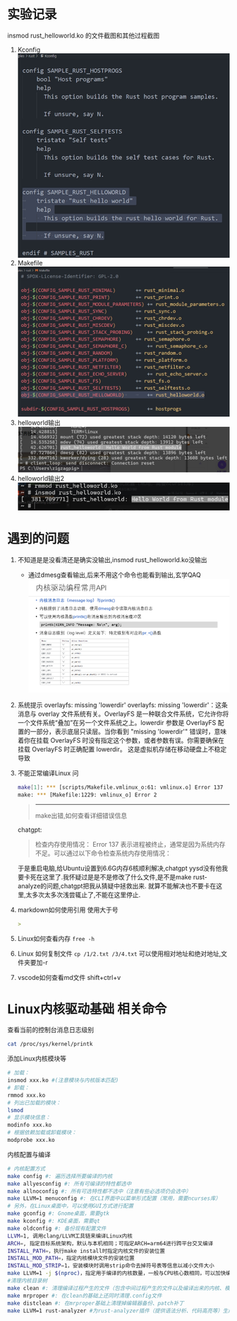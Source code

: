 # 实验记录
insmod rust_helloworld.ko 的文件截图和其他过程截图

1. Kconfig
![Kconfig](./作业3-Kconfig.png)
2. Makefile
![Makefile](./作业3-Makefile.png)
3. helloworld输出
![helloworld输出](./作业3-helloworld输出.png)
4. helloworld输出2
![helloworld输出2](./作业3-helloworld输出2.png)

# 遇到的问题
1. 不知道是是没看清还是确实没输出,insmod rust_helloworld.ko没输出
    - 通过dmesg查看输出,后来不用这个命令也能看到输出,玄学QAQ
    ![dmesg](./image.png)
2. 系统提示 overlayfs: missing 'lowerdir'
    overlayfs: missing 'lowerdir'：这条消息与 overlay 文件系统有关。OverlayFS 是一种联合文件系统，它允许你将一个文件系统“叠加”在另一个文件系统之上。lowerdir 参数是 OverlayFS 配置的一部分，表示底层只读层。当你看到 "missing 'lowerdir'" 错误时，意味着你在挂载 OverlayFS 时没有指定这个参数，或者参数有误。你需要确保在挂载 OverlayFS 时正确配置 lowerdir。
    这是虚拟机存储在移动硬盘上不稳定导致
3. 不能正常编译Linux
    问
    ```bash
    make[1]: *** [scripts/Makefile.vmlinux_o:61: vmlinux.o] Error 137
    make: *** [Makefile:1229: vmlinux_o] Error 2 
    ```
    >---------------------
    >make出错,如何查看详细错误信息

    chatgpt:
    >检查内存使用情况：
    >Error 137 表示进程被终止，通常是因为系统内存不足。可以通过以下命令检查系统内存使用情况：

    于是重启电脑,给Ubuntu设置到6.6G内存6核顺利解决,chatgpt yysd没有他我要卡死在这里了.我怀疑过是是不是修改了什么文件,是不是make rust-analyze的问题,chatgpt把我从猜疑中拯救出来.
    就算不能解决也不要卡在这里,太多次太多次浅尝辄止了,不能在这里停止.

4. markdown如何使用引用
    使用大于号
    ```Markdown
    >
    ```

5. Linux如何查看内存
    `free -h`
6. Linux 如何复制文件
    `cp /1/2.txt /3/4.txt`
    可以使用相对地址和绝对地址,文件夹要加-r
7. vscode如何查看md文件
    shift+ctrl+v

# Linux内核驱动基础 相关命令
查看当前的控制台消息日志级别
```bash
cat /proc/sys/kernel/printk
```
添加Linux内核模块等
```bash
# 加载：
insmod xxx.ko #(注意模块与内核版本匹配)
# 卸载：
rmmod xxx.ko
# 列出已加载的模块：
lsmod
# 显示模块信息：
modinfo xxx.ko
# 根据依赖加载或卸载模块：
modprobe xxx.ko
```
内核配置与编译
```bash
# 内核配置方式
make config #: 遍历选择所要编译的内核
make allyesconfig #: 所有可编译的特性都选中
make allnoconfig #: 所有可选特性都不选中（注意有些必选项仍会选中）
make LLVM=1 menuconfig #: 在CLI界面中以菜单形式配置（常用，需要ncurses库）
# 另外，在Linux桌面中，可以使用GUI方式进行配置
make gconfig #: Gnome桌面，需要gtk
make kconfig #: KDE桌面，需要qt
make oldconfig #: 备份现有配置文件
LLVM=1, 调用clang/LLVM工具链来编译Linux内核
ARCH=, 指定目标系统架构，默认与本机相同；可指定ARCH=arm64进行跨平台交叉编译
INSTALL_PATH=，执行make install时指定内核文件的安装位置
INSTALL_MOD_PATH=，指定内核模块文件的安装位置
INSTALL_MOD_STRIP=1，安装模块时调用strip命令去掉符号表等信息以减小文件大小
make LLVM=1 -j $(nproc)，指定用于编译的内核数量，一般与CPU核心数相同，可以加快编译速度
#清理内核目录树
make clean #: 清理编译过程产生的文件（包含中间过程产生的文件以及编译出来的内核、模块）
make mrproper #: 在clean的基础上还同时清理.config文件
make distclean #: 在mrproper基础上清理掉编辑器备份、patch补丁
make LLVM=1 rust-analyzer #为rust-analyzer插件（提供语法分析、代码高亮等）生成rust-project.json配置文件
```
